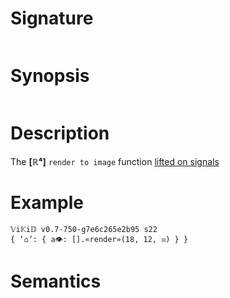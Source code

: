 # Signature
```vikid-signature
```

# Synopsis
```vikid-synopsis
```

# Description
The __[ℝ⁴]__ `render to image` function [lifted on signals](/refman/concepts/pure_functions)

# Example
```vikid-script
𝕍i𝕂i𝔻 v0.7-750-g7e6c265e2b95 s22
{ ‘⌂’: { a👁: [].«render»(18, 12, ☒) } }
```




# Semantics
